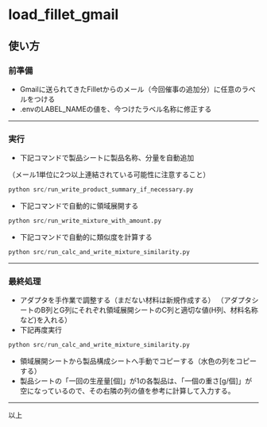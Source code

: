 # load_fillet_gmail

## 使い方
### 前準備
- Gmailに送られてきたFilletからのメール（今回催事の追加分）に任意のラベルをつける
- .envのLABEL_NAMEの値を、今つけたラベル名称に修正する
---
### 実行
- 下記コマンドで製品シートに製品名称、分量を自動追加

（メール1単位に2つ以上連結されている可能性に注意すること）
```python
python src/run_write_product_summary_if_necessary.py
```
- 下記コマンドで自動的に領域展開する
```python
python src/run_write_mixture_with_amount.py
```
- 下記コマンドで自動的に類似度を計算する
```python
python src/run_calc_and_write_mixture_similarity.py
```
---
### 最終処理
- アダプタを手作業で調整する（まだない材料は新規作成する）
（アダプタシートのB列とG列にそれぞれ領域展開シートのC列と適切な値(H列、材料名称など)を入れる）
- 下記再度実行
```python
python src/run_calc_and_write_mixture_similarity.py
```
- 領域展開シートから製品構成シートへ手動でコピーする（水色の列をコピーする）
- 製品シートの「一回の生産量[個]」が1の各製品は、「一個の重さ[g/個]」が空になっているので、その右隣の列の値を参考に計算して入力する。
---
以上
